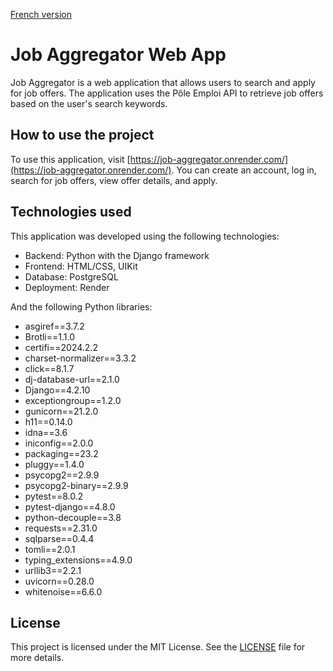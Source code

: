 [French version](README.md)


# Job Aggregator Web App

Job Aggregator is a web application that allows users to search and apply for job offers. The application uses the Pôle Emploi API to retrieve job offers based on the user's search keywords.

## How to use the project

To use this application, visit [https://job-aggregator.onrender.com/](https://job-aggregator.onrender.com/). You can create an account, log in, search for job offers, view offer details, and apply.

## Technologies used

This application was developed using the following technologies:

- Backend: Python with the Django framework
- Frontend: HTML/CSS, UIKit
- Database: PostgreSQL
- Deployment: Render

And the following Python libraries:

- asgiref==3.7.2
- Brotli==1.1.0
- certifi==2024.2.2
- charset-normalizer==3.3.2
- click==8.1.7
- dj-database-url==2.1.0
- Django==4.2.10
- exceptiongroup==1.2.0
- gunicorn==21.2.0
- h11==0.14.0
- idna==3.6
- iniconfig==2.0.0
- packaging==23.2
- pluggy==1.4.0
- psycopg2==2.9.9
- psycopg2-binary==2.9.9
- pytest==8.0.2
- pytest-django==4.8.0
- python-decouple==3.8
- requests==2.31.0
- sqlparse==0.4.4
- tomli==2.0.1
- typing_extensions==4.9.0
- urllib3==2.2.1
- uvicorn==0.28.0
- whitenoise==6.6.0

## License

This project is licensed under the MIT License. See the [LICENSE](LICENSE) file for more details.